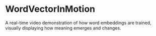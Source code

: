 # WordVectorInMotion
A real-time video demonstration of how word embeddings are trained, visually displaying how meaning emerges and changes.
